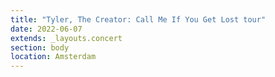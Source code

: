 ```yaml
---
title: "Tyler, The Creator: Call Me If You Get Lost tour"
date: 2022-06-07
extends: _layouts.concert
section: body
location: Amsterdam
---
```


